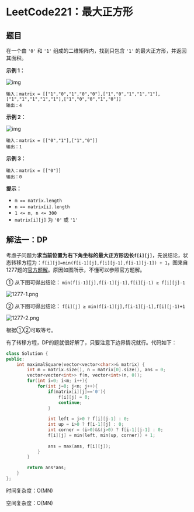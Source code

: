 # LeetCode221：最大正方形

## 题目

在一个由 `'0'` 和 `'1'` 组成的二维矩阵内，找到只包含 `'1'` 的最大正方形，并返回其面积。

 

**示例 1：**

![img](https://assets.leetcode.com/uploads/2020/11/26/max1grid.jpg)

```
输入：matrix = [["1","0","1","0","0"],["1","0","1","1","1"],["1","1","1","1","1"],["1","0","0","1","0"]]
输出：4
```

**示例 2：**

![img](https://assets.leetcode.com/uploads/2020/11/26/max2grid.jpg)

```
输入：matrix = [["0","1"],["1","0"]]
输出：1
```

**示例 3：**

```
输入：matrix = [["0"]]
输出：0
```

 

**提示：**

- `m == matrix.length`
- `n == matrix[i].length`
- `1 <= m, n <= 300`
- `matrix[i][j]` 为 `'0'` 或 `'1'`

## 解法一：DP

考虑子问题为**求当前位置为右下角坐标的最大正方形边长`f[i][j]`**，先说结论，状态转移方程为：`f[i][j]=min(f[i-1][j],f[i][j-1],f[i-1][j-1]) + 1`，图来自1277题的[官方题解](https://leetcode-cn.com/problems/count-square-submatrices-with-all-ones/solution/tong-ji-quan-wei-1-de-zheng-fang-xing-zi-ju-zhen-2/)。原因如图所示，不懂可以参照官方题解。

① 从下图可得出结论： `min(f[i-1][j],f[i-1][j-1],f[i][j-1) ≥ f[i][j]-1`

![1277-1.png](https://pic.leetcode-cn.com/14aa58be2ea5c9b36a722db76d2e843c4c909e312223a8461a3d2d93bc734b42-1277-1.png)

② 从下图可得出结论： `f[i][j] ≥ min(f[i-1][j],f[i-1][j-1],f[i][j-1)+1`

![1277-2.png](https://pic.leetcode-cn.com/dfcaa5390732f1b9d1d9c71f696957cbc91904c52e23705a061bae727228126d-1277-2.png)

根据①②可取等号。

有了转移方程，DP的题就很好解了，只要注意下边界情况就行。代码如下：

```c++
class Solution {
public:
    int maximalSquare(vector<vector<char>>& matrix) {
        int m = matrix.size(), n = matrix[0].size(), ans = 0;
        vector<vector<int>> f(m, vector<int>(n, 0));
        for(int i=0; i<m; i++){
            for(int j=0; j<n; j++){
                if(matrix[i][j]=='0'){
                    f[i][j] = 0;
                    continue;
                }
                
                int left = j>0 ? f[i][j-1] : 0;
                int up = i>0 ? f[i-1][j] : 0;
                int corner = (i>0)&&(j>0) ? f[i-1][j-1] : 0;
                f[i][j] = min(left, min(up, corner)) + 1;
                
                ans = max(ans, f[i][j]);
            }
        }

        return ans*ans;
    }
};
```

时间复杂度：O(MN)

空间复杂度：O(MN)

